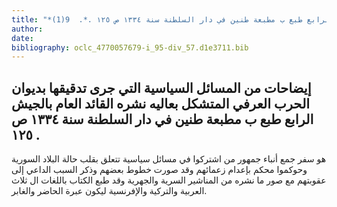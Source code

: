 ```yaml
---
title: "*مخطوطات ومطبوعات : إيضاحات من المسائل السياسية التي جرى تدقيقها بديوان الحرب العرفي المتشكل بعاليه نشره القائد العام بالجيش الرابع طبع ب مطبعة طنين في دار السلطنة سنة ١٣٣٤ ص ١٢٥ .*.  9(1)"
author: 
date: 
bibliography: oclc_4770057679-i_95-div_57.d1e3711.bib
---
```




##  إيضاحات   من المسائل السياسية التي جرى تدقيقها بديوان الحرب العرفي المتشكل بعاليه نشره القائد   العام بالجيش الرابع طبع ب  مطبعة طنين  في  دار السلطنة  سنة  ١٣٣٤  ص  ١٢٥  . 


 هو سفر جمع أنباء جمهور من اشتركوا في مسائل سياسية تتعلق بقلب حالة البلاد السورية وحوكموا محكم بإعدام زعمائهم وقد صورت خطوط بعضهم وذكر السبب الداعي إلى عقوبتهم مع صور ما نشره من المناشير السرية والجهرية وقد طبع الكتاب باللغات ال  ثلاث  العربية والتركية والإفرنسية ليكون عبرة الحاضر والغابر. 
